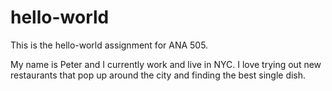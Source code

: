 # hello-world
This is the hello-world assignment for ANA 505.

My name is Peter and I currently work and live in NYC. I love trying out new restaurants that pop up around the city and finding the best single dish.

